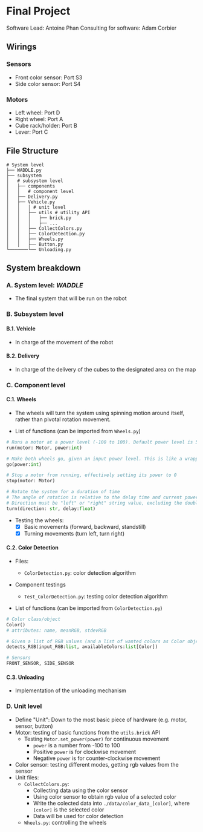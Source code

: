 # Final Project
Software Lead: Antoine Phan
Consulting for software: Adam Corbier

## Wirings
### Sensors
- Front color sensor: Port S3
- Side color sensor: Port S4

### Motors
- Left wheel: Port D
- Right wheel: Port A
- Cube rack/holder: Port B
- Lever: Port C

## File Structure
```shell
# System level
├── WADDLE.py
├── subsystem
│	# subsystem level
│   ├── components
│   │   # component level
│   ├── Delivery.py
│   ├── Vehicle.py
│   │   │ # unit level
│   │   ├── utils # utility API
│   │   │   ├── brick.py
│   │   │   ├── ...
│   │   ├── CollectColors.py
│   │   ├── ColorDetection.py
│   │   ├── Wheels.py
│   │   ├── Button.py
└───────└── Unloading.py
```

## System breakdown
### A. System level: ***WADDLE***
- The final system that will be run on the robot

### B. Subsystem level
#### B.1. Vehicle
- In charge of the movement of the robot
#### B.2. Delivery
- In charge of the delivery of the cubes to the designated area on the map

### C. Component level
#### C.1. Wheels
- The wheels will turn the system using spinning motion around itself, rather than pivotal rotation movement.

- List of functions (can be imported from `Wheels.py`)
```py
# Runs a motor at a power level (-100 to 100). Default power level is 50 [%]
run(motor: Motor, power:int)

# Make both wheels go, given an input power level. This is like a wrapper function of run(). Default power level is 50[%]
go(power:int)

# Stop a motor from running, effectively setting its power to 0
stop(motor: Motor)

# Rotate the system for a duration of time
# The angle of rotation is relative to the delay time and current power of motor
# Direction must be "left" or "right" string value, excluding the double quotes. Delay is a floating point number.
turn(direction: str, delay:float)
```

- Testing the wheels:
	- [x] Basic movements (forward, backward, standstill)
	- [x] Turning movements (turn left, turn right)

#### C.2. Color Detection
- Files: 
  - `ColorDetection.py`: color detection algorithm
- Component testings
	- `Test_ColorDetection.py`: testing color detection algorithm

- List of functions (can be imported from `ColorDetection.py`)
```python
# Color class/object
Color()
# attributes: name, meanRGB, stdevRGB

# Given a list of RGB values (and a list of wanted colors as Color objects), return the color that is closest to the input RGB values
detects_RGB(input_RGB:list, availableColors:list[Color])

# Sensors
FRONT_SENSOR, SIDE_SENSOR
```
#### C.3. Unloading
- Implementation of the unloading mechanism

### D. Unit level
- Define "Unit": Down to the most basic piece of hardware (e.g. motor, sensor, button)
- Motor: testing of basic functions from the `utils.brick` API
  - Testing `Motor.set_power(power)` for continuous movement
	- `power` is a number from -100 to 100
	- Positive `power` is for clockwise movement
	- Negative `power` is for counter-clockwise movement
- Color sensor: testing different modes, getting rgb values from the sensor
- Unit files:
	- `CollectColors.py`: 
    	- Collecting data using the color sensor
    	- Using color sensor to obtain rgb value of a selected color
    	- Write the colected data into `./data/color_data_[color]`, where `[color]` is the selected color
    	- Data will be used for color detection
	- `Wheels.py`: controlling the wheels



















